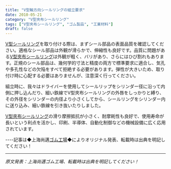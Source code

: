 ```yaml
---
title: "V型軸方向シールリングの組立要求"
date: 2010-05-21
category: "V型夾布シールリング"
tags: ["V型夾布シールリング", "ゴム製品", "工業材料"]
draft: false
---
```


[V型シールリング](http://www.smpolymer.com/)を取り付ける際は、まずシール部品の表面品質を確認してください。適格なシール部品は外観が滑らかで、伸縮性も良好です。品質に問題がある[V型夾布シールリング](http://www.smpolymer.com/vxingjiabumifengquan/)は外観が粗く、バリがあり、さらにはひび割れもあります。正規のシール部品は、幾何学的寸法と精度の両方で標準要求に適合し、気孔や多孔性などの欠陥をすべて拒絶する必要があります。弾性が大きいため、取り付け時に心配する必要はありませんが、注意深く行ってください。

組立時に、我々はドライバーを使用してシールリップをシリンダー径に沿って内側に押し込んだり、細い鉄線でV型夾布シールリングの外唇をしっかりと縛り、その外径をシリンダーの内径より小さくしてから、シールリングをシリンダー内に送り込み、細い鉄線を引き抜いたりしました。

[V型夾布シールリング](http://www.smpolymer.com/vxingjiabumifengquan/)の滑り摩擦抵抗が小さく、耐摩耗性も良好で、使用寿命が長いという利点を活かし、印刷、半導体、自動化制御などの機械設備に広く応用されています。

----記事は◆上海尚邁[ゴム工場](http://www.smpolymer.com/)◆によりオリジナル発表、転載時は出典を明記してください！

---

*原文発表：上海尚邁ゴム工場、転載時は出典を明記してください！*